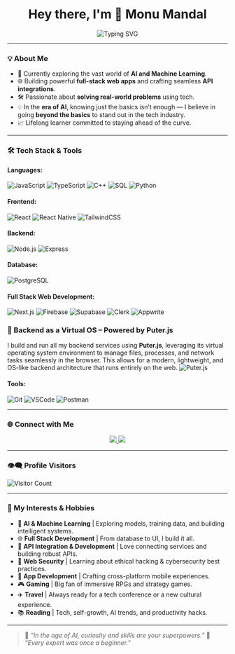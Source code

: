 <h1 align="center">Hey there, I'm 👋 Monu Mandal</h1>
<p align="center">
  <img src="https://readme-typing-svg.herokuapp.com?font=Fira+Code&size=24&pause=1000&center=true&vCenter=true&width=750&lines=AI+%26+Machine+Learning+Enthusiast;Full+Stack+Web+Developer;API+Integration+%26+Development+Ninja;Always+Learning+%7C+Always+Building" alt="Typing SVG" />
</p>

---

### 💡 About Me
- 🤖 Currently exploring the vast world of **AI and Machine Learning**.
- 🌐 Building powerful **full-stack web apps** and crafting seamless **API integrations**.
- 🛠️ Passionate about **solving real-world problems** using tech.
- 💡 In the **era of AI**, knowing just the basics isn’t enough — I believe in going **beyond the basics** to stand out in the tech industry.
- 📈 Lifelong learner committed to staying ahead of the curve.

---

### 🛠️ Tech Stack & Tools

#### **Languages**:
![JavaScript](https://img.shields.io/badge/JavaScript-F7DF1E?style=for-the-badge&logo=javascript&logoColor=black)
![TypeScript](https://img.shields.io/badge/TypeScript-3178C6?style=for-the-badge&logo=typescript&logoColor=white)
![C++](https://img.shields.io/badge/C++-00599C?style=for-the-badge&logo=cplusplus&logoColor=white)
![SQL](https://img.shields.io/badge/SQL-4479A1?style=for-the-badge&logo=postgresql&logoColor=white)
![Python](https://img.shields.io/badge/Python-3776AB?style=for-the-badge&logo=python&logoColor=white)

#### **Frontend**:
![React](https://img.shields.io/badge/React-61DAFB?style=for-the-badge&logo=react&logoColor=black)
![React Native](https://img.shields.io/badge/React_Native-61DAFB?style=for-the-badge&logo=react&logoColor=black)
![TailwindCSS](https://img.shields.io/badge/TailwindCSS-06B6D4?style=for-the-badge&logo=tailwind-css&logoColor=white)

#### **Backend**:
![Node.js](https://img.shields.io/badge/Node.js-339933?style=for-the-badge&logo=node.js&logoColor=white)
![Express](https://img.shields.io/badge/Express-000000?style=for-the-badge&logo=express&logoColor=white)

#### **Database**:
![PostgreSQL](https://img.shields.io/badge/PostgreSQL-4169E1?style=for-the-badge&logo=postgresql&logoColor=white)

#### **Full Stack Web Development**:
![Next.js](https://img.shields.io/badge/Next.js-000000?style=for-the-badge&logo=nextdotjs&logoColor=white)
![Firebase](https://img.shields.io/badge/Firebase-FFCA28?style=for-the-badge&logo=firebase&logoColor=black)
![Supabase](https://img.shields.io/badge/Supabase-3ECF8E?style=for-the-badge&logo=supabase&logoColor=white)
![Clerk](https://img.shields.io/badge/Clerk-3B3B3B?style=for-the-badge&logo=clerk&logoColor=white)
![Appwrite](https://img.shields.io/badge/Appwrite-F02E65?style=for-the-badge&logo=appwrite&logoColor=white)

### 🧠 Backend as a Virtual OS – Powered by Puter.js

I build and run all my backend services using **Puter.js**, leveraging its virtual operating system environment to manage files, processes, and network tasks seamlessly in the browser. This allows for a modern, lightweight, and OS-like backend architecture that runs entirely on the web.
![Puter.js](https://img.shields.io/badge/Puter.js-1E1E1E?style=for-the-badge&logo=data:image/svg+xml;base64,PHN2ZyB3aWR0aD0iMzIiIGhlaWdodD0iMzIiIHZpZXdCb3g9IjAgMCA1MTIgNTEyIiBmaWxsPSJub25lIiB4bWxucz0iaHR0cDovL3d3dy53My5vcmcvMjAwMC9zdmciPjxjaXJjbGUgY3g9IjI1NiIgY3k9IjI1NiIgcj0iMjU2IiBmaWxsPSIjRkYzMjVCIi8+PHRleHQgeD0iMjU2IiB5PSIyNzEiIGZvbnQtc2l6ZT0iMjIwIiB0ZXh0LWFuY2hvcj0ibWlkZGxlIiBmaWxsPSJ3aGl0ZSIgZm9udC1mYW1pbHk9IkFyaWFsIj5QPC90ZXh0Pjwvc3ZnPg==&logoColor=white)




#### **Tools**:
![Git](https://img.shields.io/badge/Git-F05032?style=for-the-badge&logo=git&logoColor=white)
![VSCode](https://img.shields.io/badge/VSCode-007ACC?style=for-the-badge&logo=visual-studio-code&logoColor=white)
![Postman](https://img.shields.io/badge/Postman-FF6C37?style=for-the-badge&logo=postman&logoColor=white)

---

### 🌐 Connect with Me

<p align="center">
  <a href="https://www.linkedin.com/in/monu-mandal711/" target="_blank">
    <img src="https://img.shields.io/badge/LinkedIn-blue?style=for-the-badge&logo=linkedin" />
  </a>
  <a href="mailto:monumandel3@gmail.com">
    <img src="https://img.shields.io/badge/Email-D14836?style=for-the-badge&logo=gmail&logoColor=white" />
  </a>
</p>

---

### 👁️‍🗨️ Profile Visitors

![Visitor Count](https://komarev.com/ghpvc/?username=code-place7&color=blue)

---

### 🚀 My Interests & Hobbies
- 🤖 **AI & Machine Learning** | Exploring models, training data, and building intelligent systems.
- 🌐 **Full Stack Development** | From database to UI, I build it all.
- 🔌 **API Integration & Development** | Love connecting services and building robust APIs.
- 🔐 **Web Security** | Learning about ethical hacking & cybersecurity best practices.
- 📱 **App Development** | Crafting cross-platform mobile experiences.
- 🎮 **Gaming** | Big fan of immersive RPGs and strategy games.
- ✈️ **Travel** | Always ready for a tech conference or a new cultural experience.
- 📚 **Reading** | Tech, self-growth, AI trends, and productivity hacks.

---

> 🧠 *“In the age of AI, curiosity and skills are your superpowers.”*
> 🧠 *“Every expert was once a beginner.”*
